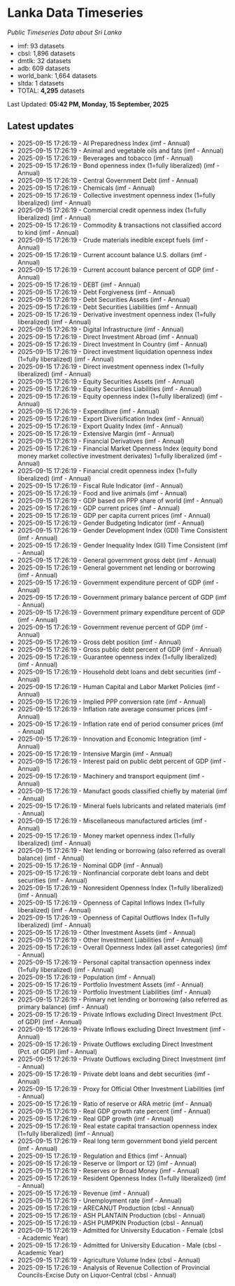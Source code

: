 # Lanka Data Timeseries
*Public Timeseries Data about Sri Lanka*

* imf: 93 datasets
* cbsl: 1,896 datasets
* dmtlk: 32 datasets
* adb: 609 datasets
* world_bank: 1,664 datasets
* sltda: 1 datasets
* TOTAL: **4,295** datasets

Last Updated: **05:42 PM, Monday, 15 September, 2025**

## Latest updates

* 2025-09-15 17:26:19 - AI Preparedness Index (imf - Annual)
* 2025-09-15 17:26:19 - Animal and vegetable oils and fats (imf - Annual)
* 2025-09-15 17:26:19 - Beverages and tobacco (imf - Annual)
* 2025-09-15 17:26:19 - Bond openness index (1=fully liberalized) (imf - Annual)
* 2025-09-15 17:26:19 - Central Government Debt (imf - Annual)
* 2025-09-15 17:26:19 - Chemicals (imf - Annual)
* 2025-09-15 17:26:19 - Collective investment openness index (1=fully liberalized) (imf - Annual)
* 2025-09-15 17:26:19 - Commercial credit openness index (1=fully liberalized) (imf - Annual)
* 2025-09-15 17:26:19 - Commodity & transactions not classified accord to kind (imf - Annual)
* 2025-09-15 17:26:19 - Crude materials inedible except fuels (imf - Annual)
* 2025-09-15 17:26:19 - Current account balance U.S. dollars (imf - Annual)
* 2025-09-15 17:26:19 - Current account balance percent of GDP (imf - Annual)
* 2025-09-15 17:26:19 - DEBT (imf - Annual)
* 2025-09-15 17:26:19 - Debt Forgiveness (imf - Annual)
* 2025-09-15 17:26:19 - Debt Securities Assets (imf - Annual)
* 2025-09-15 17:26:19 - Debt Securities Liabilities (imf - Annual)
* 2025-09-15 17:26:19 - Derivative investment openness index (1=fully liberalized) (imf - Annual)
* 2025-09-15 17:26:19 - Digital Infrastructure (imf - Annual)
* 2025-09-15 17:26:19 - Direct Investment Abroad (imf - Annual)
* 2025-09-15 17:26:19 - Direct Investment In Country (imf - Annual)
* 2025-09-15 17:26:19 - Direct investment liquidation openness index (1=fully liberalized) (imf - Annual)
* 2025-09-15 17:26:19 - Direct investment openness index (1=fully liberalized) (imf - Annual)
* 2025-09-15 17:26:19 - Equity Securities Assets (imf - Annual)
* 2025-09-15 17:26:19 - Equity Securities Liabilities (imf - Annual)
* 2025-09-15 17:26:19 - Equity openness index (1=fully liberalized) (imf - Annual)
* 2025-09-15 17:26:19 - Expenditure (imf - Annual)
* 2025-09-15 17:26:19 - Export Diversification Index (imf - Annual)
* 2025-09-15 17:26:19 - Export Quality Index (imf - Annual)
* 2025-09-15 17:26:19 - Extensive Margin (imf - Annual)
* 2025-09-15 17:26:19 - Financial Derivatives (imf - Annual)
* 2025-09-15 17:26:19 - Financial Market Openness Index (equity bond money market collective investment derivates) 1=fully liberalized (imf - Annual)
* 2025-09-15 17:26:19 - Financial credit openness index (1=fully liberalized) (imf - Annual)
* 2025-09-15 17:26:19 - Fiscal Rule Indicator (imf - Annual)
* 2025-09-15 17:26:19 - Food and live animals (imf - Annual)
* 2025-09-15 17:26:19 - GDP based on PPP share of world (imf - Annual)
* 2025-09-15 17:26:19 - GDP current prices (imf - Annual)
* 2025-09-15 17:26:19 - GDP per capita current prices (imf - Annual)
* 2025-09-15 17:26:19 - Gender Budgeting Indicator (imf - Annual)
* 2025-09-15 17:26:19 - Gender Development Index (GDI) Time Consistent (imf - Annual)
* 2025-09-15 17:26:19 - Gender Inequality Index (GII) Time Consistent (imf - Annual)
* 2025-09-15 17:26:19 - General government gross debt (imf - Annual)
* 2025-09-15 17:26:19 - General government net lending or borrowing (imf - Annual)
* 2025-09-15 17:26:19 - Government expenditure percent of GDP (imf - Annual)
* 2025-09-15 17:26:19 - Government primary balance percent of GDP (imf - Annual)
* 2025-09-15 17:26:19 - Government primary expenditure percent of GDP (imf - Annual)
* 2025-09-15 17:26:19 - Government revenue percent of GDP (imf - Annual)
* 2025-09-15 17:26:19 - Gross debt position (imf - Annual)
* 2025-09-15 17:26:19 - Gross public debt percent of GDP (imf - Annual)
* 2025-09-15 17:26:19 - Guarantee openness index (1=fully liberalized) (imf - Annual)
* 2025-09-15 17:26:19 - Household debt loans and debt securities (imf - Annual)
* 2025-09-15 17:26:19 - Human Capital and Labor Market Policies (imf - Annual)
* 2025-09-15 17:26:19 - Implied PPP conversion rate (imf - Annual)
* 2025-09-15 17:26:19 - Inflation rate average consumer prices (imf - Annual)
* 2025-09-15 17:26:19 - Inflation rate end of period consumer prices (imf - Annual)
* 2025-09-15 17:26:19 - Innovation and Economic Integration (imf - Annual)
* 2025-09-15 17:26:19 - Intensive Margin (imf - Annual)
* 2025-09-15 17:26:19 - Interest paid on public debt percent of GDP (imf - Annual)
* 2025-09-15 17:26:19 - Machinery and transport equipment (imf - Annual)
* 2025-09-15 17:26:19 - Manufact goods classified chiefly by material (imf - Annual)
* 2025-09-15 17:26:19 - Mineral fuels lubricants and related materials (imf - Annual)
* 2025-09-15 17:26:19 - Miscellaneous manufactured articles (imf - Annual)
* 2025-09-15 17:26:19 - Money market openness index (1=fully liberalized) (imf - Annual)
* 2025-09-15 17:26:19 - Net lending or borrowing (also referred as overall balance) (imf - Annual)
* 2025-09-15 17:26:19 - Nominal GDP (imf - Annual)
* 2025-09-15 17:26:19 - Nonfinancial corporate debt loans and debt securities (imf - Annual)
* 2025-09-15 17:26:19 - Nonresident Openness Index (1=fully liberalized) (imf - Annual)
* 2025-09-15 17:26:19 - Openness of Capital Inflows Index (1=fully liberalized) (imf - Annual)
* 2025-09-15 17:26:19 - Openness of Capital Outflows Index (1=fully liberalized) (imf - Annual)
* 2025-09-15 17:26:19 - Other Investment Assets (imf - Annual)
* 2025-09-15 17:26:19 - Other Investment Liabilities (imf - Annual)
* 2025-09-15 17:26:19 - Overall Openness Index (all asset categories) (imf - Annual)
* 2025-09-15 17:26:19 - Personal capital transaction openness index (1=fully liberalized) (imf - Annual)
* 2025-09-15 17:26:19 - Population (imf - Annual)
* 2025-09-15 17:26:19 - Portfolio Investment Assets (imf - Annual)
* 2025-09-15 17:26:19 - Portfolio Investment Liabilities (imf - Annual)
* 2025-09-15 17:26:19 - Primary net lending or borrowing (also referred as primary balance) (imf - Annual)
* 2025-09-15 17:26:19 - Private Inflows excluding Direct Investment (Pct. of GDP) (imf - Annual)
* 2025-09-15 17:26:19 - Private Inflows excluding Direct Investment (imf - Annual)
* 2025-09-15 17:26:19 - Private Outflows excluding Direct Investment (Pct. of GDP) (imf - Annual)
* 2025-09-15 17:26:19 - Private Outflows excluding Direct Investment (imf - Annual)
* 2025-09-15 17:26:19 - Private debt loans and debt securities (imf - Annual)
* 2025-09-15 17:26:19 - Proxy for Official Other Investment Liabilities (imf - Annual)
* 2025-09-15 17:26:19 - Ratio of reserve or ARA metric (imf - Annual)
* 2025-09-15 17:26:19 - Real GDP growth rate percent (imf - Annual)
* 2025-09-15 17:26:19 - Real GDP growth (imf - Annual)
* 2025-09-15 17:26:19 - Real estate capital transaction openness index (1=fully liberalized) (imf - Annual)
* 2025-09-15 17:26:19 - Real long term government bond yield percent (imf - Annual)
* 2025-09-15 17:26:19 - Regulation and Ethics (imf - Annual)
* 2025-09-15 17:26:19 - Reserve or (Import or 12) (imf - Annual)
* 2025-09-15 17:26:19 - Reserves or Broad Money (imf - Annual)
* 2025-09-15 17:26:19 - Resident Openness Index (1=fully liberalized) (imf - Annual)
* 2025-09-15 17:26:19 - Revenue (imf - Annual)
* 2025-09-15 17:26:19 - Unemployment rate (imf - Annual)
* 2025-09-15 17:26:19 - ARECANUT Production (cbsl - Annual)
* 2025-09-15 17:26:19 - ASH PLANTAIN Production (cbsl - Annual)
* 2025-09-15 17:26:19 - ASH PUMPKIN Production (cbsl - Annual)
* 2025-09-15 17:26:19 - Admitted for University Education - Female (cbsl - Academic Year)
* 2025-09-15 17:26:19 - Admitted for University Education - Male (cbsl - Academic Year)
* 2025-09-15 17:26:19 - Agriculture Volume Index (cbsl - Annual)
* 2025-09-15 17:26:19 - Analysis of Revenue Collection of Provincial Councils-Excise Duty on Liquor-Central (cbsl - Annual)
